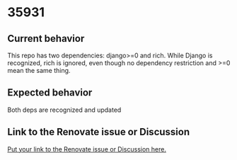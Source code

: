 # 35931

## Current behavior

This repo has two dependencies: django>=0 and rich. While Django is recognized, rich is ignored, even though no dependency restriction and >=0 mean the same thing.

## Expected behavior

Both deps are recognized and updated

## Link to the Renovate issue or Discussion

[Put your link to the Renovate issue or Discussion here.](https://github.com/renovatebot/renovate/discussions/35931)